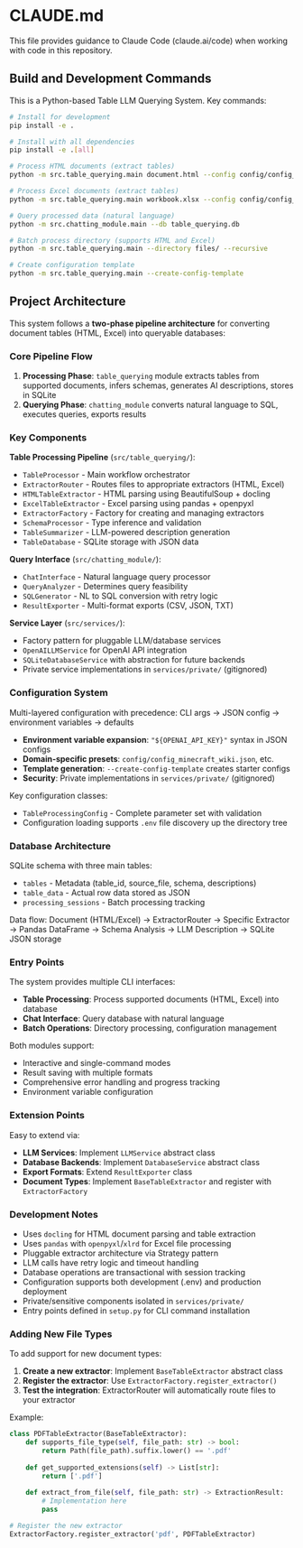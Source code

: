 # CLAUDE.md

This file provides guidance to Claude Code (claude.ai/code) when working with code in this repository.

## Build and Development Commands

This is a Python-based Table LLM Querying System. Key commands:

```bash
# Install for development
pip install -e .

# Install with all dependencies
pip install -e .[all]

# Process HTML documents (extract tables)
python -m src.table_querying.main document.html --config config/config_default.json

# Process Excel documents (extract tables)
python -m src.table_querying.main workbook.xlsx --config config/config_default.json

# Query processed data (natural language)
python -m src.chatting_module.main --db table_querying.db

# Batch process directory (supports HTML and Excel)
python -m src.table_querying.main --directory files/ --recursive

# Create configuration template
python -m src.table_querying.main --create-config-template
```

## Project Architecture

This system follows a **two-phase pipeline architecture** for converting document tables (HTML, Excel) into queryable databases:

### Core Pipeline Flow
1. **Processing Phase**: `table_querying` module extracts tables from supported documents, infers schemas, generates AI descriptions, stores in SQLite
2. **Querying Phase**: `chatting_module` converts natural language to SQL, executes queries, exports results

### Key Components

**Table Processing Pipeline** (`src/table_querying/`):
- `TableProcessor` - Main workflow orchestrator
- `ExtractorRouter` - Routes files to appropriate extractors (HTML, Excel)
- `HTMLTableExtractor` - HTML parsing using BeautifulSoup + docling
- `ExcelTableExtractor` - Excel parsing using pandas + openpyxl
- `ExtractorFactory` - Factory for creating and managing extractors
- `SchemaProcessor` - Type inference and validation
- `TableSummarizer` - LLM-powered description generation
- `TableDatabase` - SQLite storage with JSON data

**Query Interface** (`src/chatting_module/`):
- `ChatInterface` - Natural language query processor
- `QueryAnalyzer` - Determines query feasibility
- `SQLGenerator` - NL to SQL conversion with retry logic
- `ResultExporter` - Multi-format exports (CSV, JSON, TXT)

**Service Layer** (`src/services/`):
- Factory pattern for pluggable LLM/database services
- `OpenAILLMService` for OpenAI API integration
- `SQLiteDatabaseService` with abstraction for future backends
- Private service implementations in `services/private/` (gitignored)

### Configuration System

Multi-layered configuration with precedence: CLI args → JSON config → environment variables → defaults

- **Environment variable expansion**: `"${OPENAI_API_KEY}"` syntax in JSON configs
- **Domain-specific presets**: `config/config_minecraft_wiki.json`, etc.
- **Template generation**: `--create-config-template` creates starter configs
- **Security**: Private implementations in `services/private/` (gitignored)

Key configuration classes:
- `TableProcessingConfig` - Complete parameter set with validation
- Configuration loading supports `.env` file discovery up the directory tree

### Database Architecture

SQLite schema with three main tables:
- `tables` - Metadata (table_id, source_file, schema, descriptions)
- `table_data` - Actual row data stored as JSON
- `processing_sessions` - Batch processing tracking

Data flow: Document (HTML/Excel) → ExtractorRouter → Specific Extractor → Pandas DataFrame → Schema Analysis → LLM Description → SQLite JSON storage

### Entry Points

The system provides multiple CLI interfaces:
- **Table Processing**: Process supported documents (HTML, Excel) into database
- **Chat Interface**: Query database with natural language
- **Batch Operations**: Directory processing, configuration management

Both modules support:
- Interactive and single-command modes
- Result saving with multiple formats
- Comprehensive error handling and progress tracking
- Environment variable configuration

### Extension Points

Easy to extend via:
- **LLM Services**: Implement `LLMService` abstract class
- **Database Backends**: Implement `DatabaseService` abstract class
- **Export Formats**: Extend `ResultExporter` class
- **Document Types**: Implement `BaseTableExtractor` and register with `ExtractorFactory`

### Development Notes

- Uses `docling` for HTML document parsing and table extraction
- Uses `pandas` with `openpyxl`/`xlrd` for Excel file processing
- Pluggable extractor architecture via Strategy pattern
- LLM calls have retry logic and timeout handling
- Database operations are transactional with session tracking
- Configuration supports both development (.env) and production deployment
- Private/sensitive components isolated in `services/private/`
- Entry points defined in `setup.py` for CLI command installation

### Adding New File Types

To add support for new document types:

1. **Create a new extractor**: Implement `BaseTableExtractor` abstract class
2. **Register the extractor**: Use `ExtractorFactory.register_extractor()` 
3. **Test the integration**: ExtractorRouter will automatically route files to your extractor

Example:
```python
class PDFTableExtractor(BaseTableExtractor):
    def supports_file_type(self, file_path: str) -> bool:
        return Path(file_path).suffix.lower() == '.pdf'
    
    def get_supported_extensions(self) -> List[str]:
        return ['.pdf']
    
    def extract_from_file(self, file_path: str) -> ExtractionResult:
        # Implementation here
        pass

# Register the new extractor
ExtractorFactory.register_extractor('pdf', PDFTableExtractor)
```